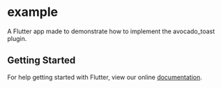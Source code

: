 # example

A Flutter app made to demonstrate how to implement the avocado_toast plugin.

## Getting Started

For help getting started with Flutter, view our online
[documentation](https://flutter.io/).
